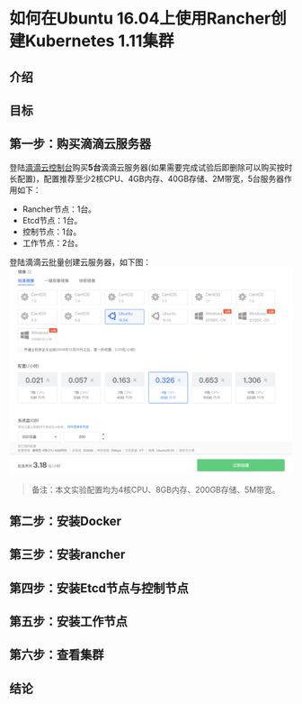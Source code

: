 # 如何在Ubuntu 16.04上使用Rancher创建Kubernetes 1.11集群

## 介绍



## 目标



## 第一步：购买滴滴云服务器
登陆[滴滴云控制台](https://app.didiyun.com/#/auth/signin?channel=0&return_to=https%3A%2F%2Fwww.didiyun.com%2F)购买**5台**滴滴云服务器(如果需要完成试验后即删除可以购买按时长配置)，配置推荐至少2核CPU、4GB内存、40GB存储、2M带宽，5台服务器作用如下：
* Rancher节点：1台。
* Etcd节点：1台。
* 控制节点：1台。
* 工作节点：2台。

登陆滴滴云批量创建云服务器，如下图：
![批量创建DC2云服务器](01-dc2-create.png)

> 备注：本文实验配置均为4核CPU、8GB内存、200GB存储、5M带宽。

## 第二步：安装Docker


## 第三步：安装rancher


## 第四步：安装Etcd节点与控制节点


## 第五步：安装工作节点


## 第六步：查看集群


## 结论
